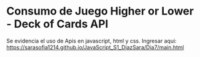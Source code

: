 # **Consumo de Juego Higher or Lower - Deck of Cards API**
Se evidencia el uso de Apis en javascript, html y css.
Ingresar aqui: 
https://sarasofia1214.github.io/JavaScript_S1_DiazSara/Dia7/main.html